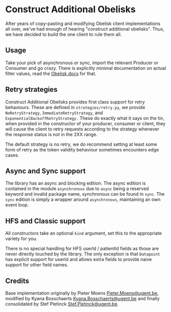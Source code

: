 # Construct Additional Obelisks

After years of copy-pasting and modifying Obelisk client implementations all over,
we've had enough of hearing "construct additional obelisks".
Thus, we have decided to build the one client to rule them all.

## Usage

Take your pick of asynchronous or sync,
import the relevant Producer or Consumer and go crazy.
There is explicitly minimal documentation on actual filter values,
read the [Obelisk docs](https://obelisk.docs.apiary.io/) for that.

## Retry strategies

Construct Additional Obelisks provides first class support for retry behaviours.
These are defined in `strategies/retry.py`,
we provide `NoRetryStrategy`, `ImmediateRetryStrategy`, 
and `ExponentialBackoffRetryStrategy.`
These do exactly what it says on the tin,
when provided in the constructor of your producer, consumer or client,
they will cause the client to retry requests according to the strategy
whenever the response status is not in the 2XX range.

The default strategy is no retry,
we do recommend setting at least some form of retry
as the token validity behaviour sometimes encounters edge cases.

## Async and Sync support

The library has an async and blocking edition.
The async edition is contained in the module `asynchronous` 
due to `async` being a reserved keyword and invalid package name,
synchronous can be found in `sync`. 
The `sync` edition is simply a wrapper around `asynchronous`, 
maintaining an own event loop.

## HFS and Classic support

All constructors take an optional `kind` argument,
set this to the appropriate variety for you.

There is no special handling for HFS userId / patientId fields as those are never
directly touched by the library.
The only exception is that `Datapoint` has explicit support for userId
and allows extra fields to provide naive support for other field names.

## Credits

Base implementation originally by Pieter Moens <Pieter.Moens@ugent.be>,
modified by Kyana Bosschaerts <Kyana.Bosschaerts@ugent.be>
and finally consolidated by Stef Pletinck <Stef.Pletinck@ugent.be>.
